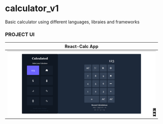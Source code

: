 # calculator_v1

Basic calculator using different languages, libraies and frameworks

### PROJECT UI

| React-Calc App                                          |
| ------------------------------------------------------- |
| ![plot](./react-calc/src/assets/design/calc-design.png) |
